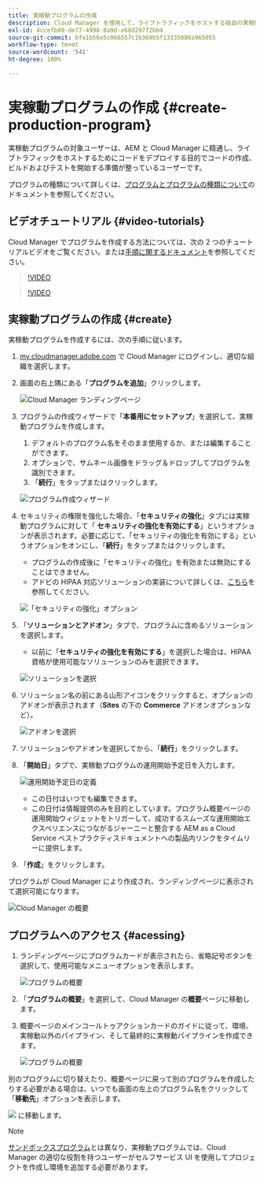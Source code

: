 ```yaml
---
title: 実稼動プログラムの作成
description: Cloud Manager を使用して、ライブトラフィックをホストする独自の実稼動プログラムを作成する方法について説明します。
exl-id: 4ccefb80-de77-4998-8a9d-e68d29772bb4
source-git-commit: bfa1b56e5c066557c1b369b5f13335080a965055
workflow-type: tm+mt
source-wordcount: '541'
ht-degree: 100%

---
```



# 実稼動プログラムの作成 {#create-production-program}

実稼動プログラムの対象ユーザーは、AEM と Cloud Manager に精通し、ライブトラフィックをホストするためにコードをデプロイする目的でコードの作成、ビルドおよびテストを開始する準備が整っているユーザーです。

プログラムの種類について詳しくは、[プログラムとプログラムの種類について](program-types.md)のドキュメントを参照してください。

## ビデオチュートリアル {#video-tutorials}

Cloud Manager でプログラムを作成する方法については、次の 2 つのチュートリアルビデオをご覧ください。または[手順に関するドキュメント](#create)を参照してください。

>[!VIDEO](https://video.tv.adobe.com/v/334953)

>[!VIDEO](https://video.tv.adobe.com/v/334954)

## 実稼動プログラムの作成 {#create}

実稼動プログラムを作成するには、次の手順に従います。

1. [my.cloudmanager.adobe.com](https://my.cloudmanager.adobe.com/) で Cloud Manager にログインし、適切な組織を選択します。

1. 画面の右上隅にある「**プログラムを追加**」クリックします。

   ![Cloud Manager ランディングページ](assets/log-in.png)

1. プログラムの作成ウィザードで「**本番用にセットアップ**」を選択して、実稼動プログラムを作成します。

   1. デフォルトのプログラム名をそのまま使用するか、または編集することができます。
   1. オプションで、サムネール画像をドラッグ＆ドロップしてプログラムを識別できます。
   1. 「**続行**」をタップまたはクリックします。

   ![プログラム作成ウィザード](assets/create-production-program.png)

1. セキュリティの権限を強化した場合、「**セキュリティの強化**」タブには実稼動プログラムに対して「 **セキュリティの強化を有効にする**」というオプションが表示されます。必要に応じて、「セキュリティの強化を有効にする」というオプションをオンにし、「**続行**」をタップまたはクリックします。

   * プログラムの作成後に「セキュリティの強化」を有効または無効にすることはできません。
   * アドビの HIPAA 対応ソリューションの実装について詳しくは、[こちら](https://www.adobe.com/go/hipaa-ready)を参照してください。

   ![「セキュリティの強化」オプション](assets/create-production-program-enhanced.png)

1. 「**ソリューションとアドオン**」タブで、プログラムに含めるソリューションを選択します。

   * 以前に「**セキュリティの強化を有効にする**」を選択した場合は、HIPAA 資格が使用可能なソリューションのみを選択できます。

   ![ソリューションを選択](assets/setup-prod-select.png)

1. ソリューション名の前にある山形アイコンをクリックすると、オプションのアドオンが表示されます（**Sites** の下の **Commerce** アドオンオプションなど）。

   ![アドオンを選択](assets/setup-prod-commerce.png)

1. ソリューションやアドオンを選択してから、「**続行**」をクリックします。

1. 「**開始日**」タブで、実稼動プログラムの運用開始予定日を入力します。

   ![運用開始予定日の定義](assets/setup-go-live.png)

   * この日付はいつでも編集できます。
   * この日付は情報提供のみを目的としています。プログラム概要ページの運用開始ウィジェットをトリガーして、成功するスムーズな運用開始エクスペリエンスにつながるジャーニーと整合する AEM as a Cloud Service ベストプラクティスドキュメントへの製品内リンクをタイムリーに提供します。

1. 「**作成**」をクリックします。

プログラムが Cloud Manager により作成され、ランディングページに表示されて選択可能になります。

![Cloud Manager の概要](assets/navigate-cm.png)

## プログラムへのアクセス {#acessing}

1. ランディングページにプログラムカードが表示されたら、省略記号ボタンを選択して、使用可能なメニューオプションを表示します。

   ![プログラムの概要](assets/program-overview.png)

1. 「**プログラムの概要**」を選択して、Cloud Manager の&#x200B;**概要**&#x200B;ページに移動します。

1. 概要ページのメインコールトゥアクションカードのガイドに従って、環境、実稼動以外のパイプライン、そして最終的に実稼動パイプラインを作成できます。

   ![プログラムの概要](assets/set-up-prod5.png)

別のプログラムに切り替えたり、概要ページに戻って別のプログラムを作成したりする必要がある場合は、いつでも画面の左上のプログラム名をクリックして「**移動先**」オプションを表示します。

![](assets/create-program-a1.png) に移動します。

>[!NOTE]
>
>[サンドボックスプログラム](introduction-sandbox-programs.md#auto-creation)とは異なり、実稼動プログラムでは、Cloud Manager の適切な役割を持つユーザーがセルフサービス UI を使用してプロジェクトを作成し環境を追加する必要があります。
